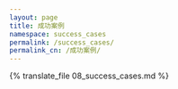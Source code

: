 ```yaml
---
layout: page
title: 成功案例
namespace: success_cases
permalink: /success_cases/
permalink_cn: /成功案例/
---
```

 
{% translate_file 08_success_cases.md %}